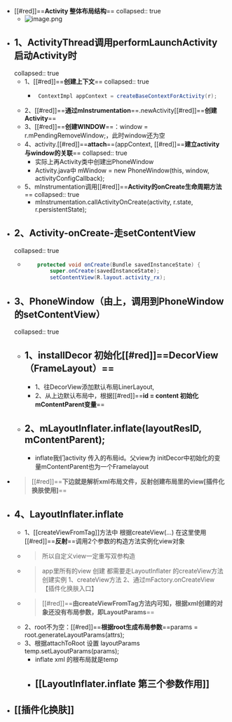 - [[#red]]==**Activity 整体布局结构**==
  collapsed:: true
	- ![image.png](../assets/image_1691071466517_0.png)
- ## 1、ActivityThread调用performLaunchActivity启动Activity时
  collapsed:: true
	- 1、[[#red]]==**创建上下文**==
	  collapsed:: true
		- ```java
		   ContextImpl appContext = createBaseContextForActivity(r);
		  ```
	- 2、[[#red]]==**通过mInstrumentation**==.newActivity[[#red]]==**创建 Activity**==
	- 3、[[#red]]==**创建WINDOW**==：window = r.mPendingRemoveWindow;，此时window还为空
	- 4、activity.[[#red]]==**attach**==(appContext, [[#red]]==**建立activity与window的关联**==
	  collapsed:: true
		- 实际上再Activity类中创建出PhoneWindow
		- Activity.java中   mWindow = new PhoneWindow(this, window, activityConfigCallback);
	- 5、mInstrumentation调用[[#red]]==**Activity的onCreate生命周期方法**==
	  collapsed:: true
		- mInstrumentation.callActivityOnCreate(activity, r.state, r.persistentState);
- ## 2、Activity-onCreate-走setContentView
  collapsed:: true
	- ```java
	      protected void onCreate(Bundle savedInstanceState) {
	          super.onCreate(savedInstanceState);
	          setContentView(R.layout.activity_rx);
	  
	  ```
- ## 3、PhoneWindow（由上，调用到PhoneWindow的setContentView）
  collapsed:: true
	- ## 1、installDecor 初始化[[#red]]==**DecorView（FrameLayout）**==
		- 1、往DecorView添加默认布局LinerLayout,
		- 2、从上边默认布局中，根据[[#red]]==**id = content 初始化mContentParent变量**==
	- ## 2、mLayoutInflater.inflate(layoutResID, mContentParent);
		- inflate我们activity 传入的布局id。父view为 initDecor中初始化的变量mContentParent也为一个Framelayout
- >[[#red]]==**下边就是解析xml布局文件，反射创建布局里的view[插件化换肤使用]**==
- ## 4、LayoutInflater.inflate
	- 1、[[createViewFromTag]]方法中 根据createView(...) 在这里使用[[#red]]==**反射**==调用2个参数的构造方法实例化view对象
	- > 所以自定义view一定重写双参构造
	- > app里所有的view 创建 都需要走LayoutInflater 的createView方法创建实例
	     1、createView方法
	     2、通过mFactory.onCreateView    【插件化换肤入口】
	- > [[#red]]==**由createViewFromTag方法内可知，根据xml创建的对象还没有布局参数，即LayoutParams**==
	- 2、root不为空：[[#red]]==**根据root生成布局参数**==params = root.generateLayoutParams(attrs);
	- 3、根据attachToRoot 设置 layoutParams  temp.setLayoutParams(params);
		- inflate xml 的根布局就是temp
		- ## [[LayoutInflater.inflate 第三个参数作用]]
- ## [[插件化换肤]]